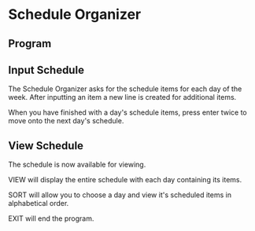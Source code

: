 # Schedule Organizer

## Program
## Input Schedule

The Schedule Organizer asks for the schedule items for each day of the week. After inputting an item a new line is created for additional items.

When you have finished with a day's schedule items, press enter twice to move onto the next day's schedule.

## View Schedule

The schedule is now available for viewing.

VIEW will display the entire schedule with each day containing its items.

SORT will allow you to choose a day and view it's scheduled items in alphabetical order.

EXIT will end the program.
